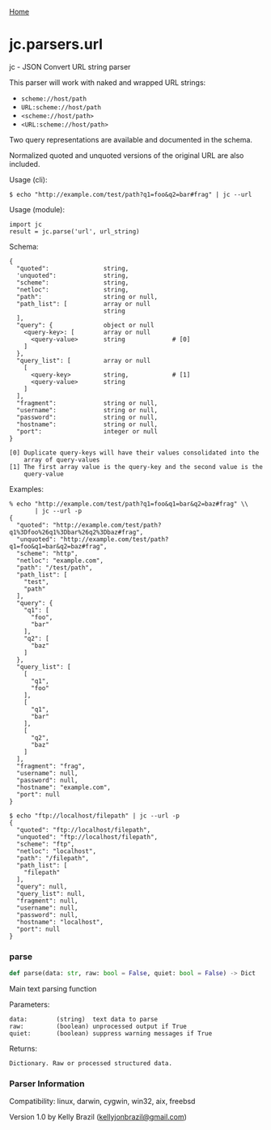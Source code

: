[Home](https://kellyjonbrazil.github.io/jc/)
<a id="jc.parsers.url"></a>

# jc.parsers.url

jc - JSON Convert URL string parser

This parser will work with naked and wrapped URL strings:

- `scheme://host/path`
- `URL:scheme://host/path`
- `<scheme://host/path>`
- `<URL:scheme://host/path>`

Two query representations are available and documented in the schema.

Normalized quoted and unquoted versions of the original URL are also
included.

Usage (cli):

    $ echo "http://example.com/test/path?q1=foo&q2=bar#frag" | jc --url

Usage (module):

    import jc
    result = jc.parse('url', url_string)

Schema:

    {
      "quoted":               string,
      'unquoted":             string,
      "scheme":               string,
      "netloc":               string,
      "path":                 string or null,
      "path_list": [          array or null
                              string
      ],
      "query": {              object or null
        <query-key>: [        array or null
          <query-value>       string             # [0]
        ]
      },
      "query_list": [         array or null
        [
          <query-key>         string,            # [1]
          <query-value>       string
        ]
      ],
      "fragment":             string or null,
      "username":             string or null,
      "password":             string or null,
      "hostname":             string or null,
      "port":                 integer or null
    }

    [0] Duplicate query-keys will have their values consolidated into the
        array of query-values
    [1] The first array value is the query-key and the second value is the
        query-value

Examples:

    % echo "http://example.com/test/path?q1=foo&q1=bar&q2=baz#frag" \\
           | jc --url -p
    {
      "quoted": "http://example.com/test/path?q1%3Dfoo%26q1%3Dbar%26q2%3Dbaz#frag",
      "unquoted": "http://example.com/test/path?q1=foo&q1=bar&q2=baz#frag",
      "scheme": "http",
      "netloc": "example.com",
      "path": "/test/path",
      "path_list": [
        "test",
        "path"
      ],
      "query": {
        "q1": [
          "foo",
          "bar"
        ],
        "q2": [
          "baz"
        ]
      },
      "query_list": [
        [
          "q1",
          "foo"
        ],
        [
          "q1",
          "bar"
        ],
        [
          "q2",
          "baz"
        ]
      ],
      "fragment": "frag",
      "username": null,
      "password": null,
      "hostname": "example.com",
      "port": null
    }

    $ echo "ftp://localhost/filepath" | jc --url -p
    {
      "quoted": "ftp://localhost/filepath",
      "unquoted": "ftp://localhost/filepath",
      "scheme": "ftp",
      "netloc": "localhost",
      "path": "/filepath",
      "path_list": [
        "filepath"
      ],
      "query": null,
      "query_list": null,
      "fragment": null,
      "username": null,
      "password": null,
      "hostname": "localhost",
      "port": null
    }

<a id="jc.parsers.url.parse"></a>

### parse

```python
def parse(data: str, raw: bool = False, quiet: bool = False) -> Dict
```

Main text parsing function

Parameters:

    data:        (string)  text data to parse
    raw:         (boolean) unprocessed output if True
    quiet:       (boolean) suppress warning messages if True

Returns:

    Dictionary. Raw or processed structured data.

### Parser Information
Compatibility:  linux, darwin, cygwin, win32, aix, freebsd

Version 1.0 by Kelly Brazil (kellyjonbrazil@gmail.com)
